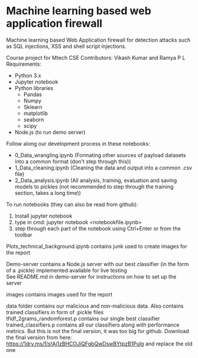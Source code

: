 # Machine learning based web application firewall

Machine learning based Web Application firewall for detection attacks such as SQL injections, XSS and shell script injections. 

Course project for Mtech CSE
Contributors: Vikash Kumar and Ramya P L
Requirements:
 - Python 3.x
 - Jupyter notebook
 - Python libraries
   * Pandas
   * Numpy
   * Sklearn
   * matplotlib
   * seaborn
   * scipy
 - Node.js (to run demo server)

Follow along our development process in these notebooks:
 - 0_Data_wrangling.ipynb	(Formating other sources of payload datasets into a common format (don't step through this))
 - 1_Data_cleaning.ipynb	(Cleaning the data and output into a common .csv file)
 - 2_Data_analysis.ipynb (All analysis, training, evaluation and saving models to pickles (not recommended to step through the training section, takes a long time))
 
 To run notebooks (they can also be read from github):
 1. Install jupyter notebook
 2. type in cmd: jupyter notebook <notebookfile.ipynb>
 3. step through each part of the notebook using Ctrl+Enter or from the toolbar
 
 
 Plots_technical_background.ipynb contains junk used to create images for the report  
   
 Demo-server contains a Node.js server with our best classifier (in the form of a .pickle) implemented available for live testing  
 See README.md in demo-server for instructions on how to set up the server  
   
 images contains images used for the report
 
 data folder contains our malicious and non-malicious data. Also contains trained classifiers in form of .pickle files  
 tfidf_2grams_randomforest.p contains our single best classifier  
 trained_classifiers.p contains all our classifiers along with performance metrics. But this is not the final version, it was too big for github. Download the final version from here: https://1drv.ms/f/s!Aj1zBHCOJiQFgbQwDswBYtpzB1Pulg and replace the old one
